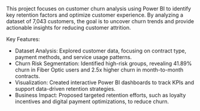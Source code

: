 This project focuses on customer churn analysis using Power BI to identify key retention factors and optimize customer experience.
By analyzing a dataset of 7,043 customers, the goal is to uncover churn trends and provide actionable insights for reducing customer attrition.

Key Features:
- Dataset Analysis: Explored customer data, focusing on contract type, payment methods, and service usage patterns.
- Churn Risk Segmentation: Identified high-risk groups, revealing 41.89% churn in Fiber Optic users and 2.5x higher churn in month-to-month contracts.
- Visualization: Created interactive Power BI dashboards to track KPIs and support data-driven retention strategies.
- Business Impact: Proposed targeted retention efforts, such as loyalty incentives and digital payment optimizations, to reduce churn.

